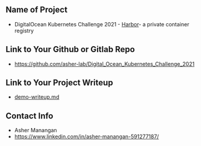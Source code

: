 ## Name of Project 
* DigitalOcean Kubernetes Challenge 2021 - [Harbor](https://goharbor.io/)- a private container registry
 
## Link to Your Github or Gitlab Repo
* https://github.com/asher-lab/Digital_Ocean_Kubernetes_Challenge_2021

## Link to Your Project Writeup
* [demo-writeup.md](https://github.com/asher-lab/Digital_Ocean_Kubernetes_Challenge_2021/blob/main/demo-writeup.md)

## Contact Info
* Asher Manangan
* https://www.linkedin.com/in/asher-manangan-591277187/
